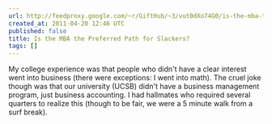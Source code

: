 ```yaml
---
url: http://feedproxy.google.com/~r/GiftHub/~3/vut0dXo74G0/is-the-mba-the-preferred-path-for-slackers.html
created_at: 2011-04-20 12:46 UTC
published: false
title: Is the MBA the Preferred Path for Slackers?
tags: []
---
```


My college experience was that people who didn't have a clear interest went into business (there were exceptions: I went into math). The cruel joke though was that our university (UCSB) didn't have a business management program, just business accounting. I had hallmates who required several quarters to realize this (though to be fair, we were a 5 minute walk from a surf break).
